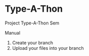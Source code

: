 # Type-A-Thon
Project Type-A-Thon Sem

Manual
1. Create your branch
2. Upload your files into your branch
